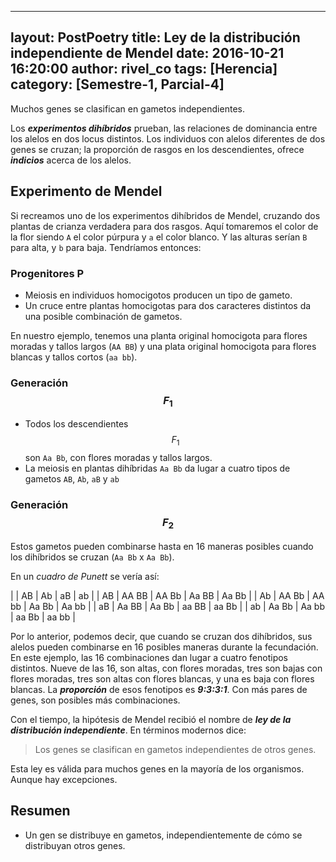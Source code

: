 
---
layout: PostPoetry
title: Ley de la distribución independiente de Mendel
date: 2016-10-21 16:20:00
author: rivel_co
tags: [Herencia]
category: [Semestre-1, Parcial-4]
---

Muchos genes se clasifican en gametos independientes.

Los ***experimentos dihíbridos*** prueban, las relaciones de dominancia entre los alelos en dos locus distintos. Los individuos con alelos diferentes de dos genes se cruzan; la proporción de rasgos en los descendientes, ofrece ***indicios*** acerca de los alelos.

## Experimento de Mendel

Si recreamos uno de los experimentos dihíbridos de Mendel, cruzando dos plantas de crianza verdadera para dos rasgos. Aquí tomaremos el color de la flor siendo `A` el color púrpura y `a` el color blanco. Y las alturas serían `B` para alta, y `b` para baja. Tendríamos entonces:

### Progenitores P

- Meiosis en individuos homocigotos producen un tipo de gameto.
- Un cruce entre plantas homocigotas para dos caracteres distintos da una posible combinación de gametos.

En nuestro ejemplo, tenemos una planta original homocigota para flores moradas y tallos largos (`AA BB`) y una plata original homocigota para flores blancas y tallos cortos (`aa bb`).

### Generación $$ F_1 $$

- Todos los descendientes $$ F_1 $$ son `Aa Bb`, con flores moradas y tallos largos.
- La meiosis en plantas dihíbridas `Aa Bb` da lugar a cuatro tipos de gametos `AB`, `Ab`, `aB` y `ab`

### Generación $$ F_2 $$

Estos gametos pueden combinarse hasta en 16 maneras posibles cuando los dihíbridos se cruzan (`Aa Bb` x `Aa Bb`).

En un *cuadro de Punett* se vería así:

|    |   AB  |   Ab  |   aB  |   ab  |
| AB | AA BB | AA Bb | Aa BB | Aa Bb |
| Ab | AA Bb | AA bb | Aa Bb | Aa bb |
| aB | Aa BB | Aa Bb | aa BB | aa Bb |
| ab | Aa Bb | Aa bb | aa Bb | aa bb |

Por lo anterior, podemos decir, que cuando se cruzan dos dihíbridos, sus alelos pueden combinarse en 16 posibles maneras durante la fecundación. En este ejemplo, las 16 combinaciones dan lugar a cuatro fenotipos distintos. Nueve de las 16, son altas, con flores moradas, tres son bajas con flores moradas, tres son altas con flores blancas, y una es baja con flores blancas. La ***proporción*** de esos fenotipos es ***9:3:3:1***. Con más pares de genes, son posibles más combinaciones.

Con el tiempo, la hipótesis de Mendel recibió el nombre de ***ley de la distribución independiente***. En términos modernos dice:

> Los genes se clasifican en gametos independientes de otros genes.

Esta ley es válida para muchos genes en la mayoría de los organismos. Aunque hay excepciones.

## Resumen

- Un gen se distribuye en gametos, independientemente de cómo se distribuyan otros genes.